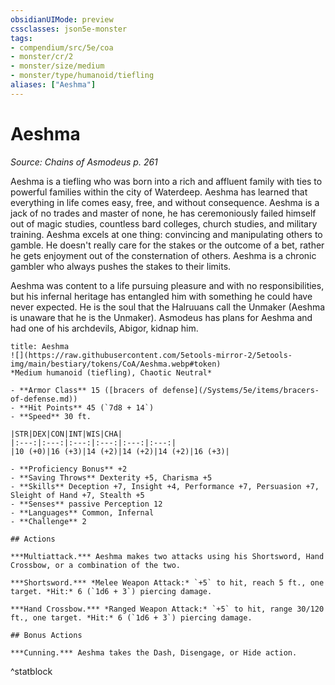 ```yaml
---
obsidianUIMode: preview
cssclasses: json5e-monster
tags:
- compendium/src/5e/coa
- monster/cr/2
- monster/size/medium
- monster/type/humanoid/tiefling
aliases: ["Aeshma"]
---
```

# Aeshma
*Source: Chains of Asmodeus p. 261*  

Aeshma is a tiefling who was born into a rich and affluent family with ties to powerful families within the city of Waterdeep. Aeshma has learned that everything in life comes easy, free, and without consequence. Aeshma is a jack of no trades and master of none, he has ceremoniously failed himself out of magic studies, countless bard colleges, church studies, and military training. Aeshma excels at one thing: convincing and manipulating others to gamble. He doesn't really care for the stakes or the outcome of a bet, rather he gets enjoyment out of the consternation of others. Aeshma is a chronic gambler who always pushes the stakes to their limits.

Aeshma was content to a life pursuing pleasure and with no responsibilities, but his infernal heritage has entangled him with something he could have never expected. He is the soul that the Halruuans call the Unmaker (Aeshma is unaware that he is the Unmaker). Asmodeus has plans for Aeshma and had one of his archdevils, Abigor, kidnap him.

```ad-statblock
title: Aeshma
![](https://raw.githubusercontent.com/5etools-mirror-2/5etools-img/main/bestiary/tokens/CoA/Aeshma.webp#token)
*Medium humanoid (tiefling), Chaotic Neutral*

- **Armor Class** 15 ([bracers of defense](/Systems/5e/items/bracers-of-defense.md))
- **Hit Points** 45 (`7d8 + 14`)
- **Speed** 30 ft.

|STR|DEX|CON|INT|WIS|CHA|
|:---:|:---:|:---:|:---:|:---:|:---:|
|10 (+0)|16 (+3)|14 (+2)|14 (+2)|14 (+2)|16 (+3)|

- **Proficiency Bonus** +2
- **Saving Throws** Dexterity +5, Charisma +5
- **Skills** Deception +7, Insight +4, Performance +7, Persuasion +7, Sleight of Hand +7, Stealth +5
- **Senses** passive Perception 12
- **Languages** Common, Infernal
- **Challenge** 2

## Actions

***Multiattack.*** Aeshma makes two attacks using his Shortsword, Hand Crossbow, or a combination of the two.

***Shortsword.*** *Melee Weapon Attack:* `+5` to hit, reach 5 ft., one target. *Hit:* 6 (`1d6 + 3`) piercing damage.

***Hand Crossbow.*** *Ranged Weapon Attack:* `+5` to hit, range 30/120 ft., one target. *Hit:* 6 (`1d6 + 3`) piercing damage.

## Bonus Actions

***Cunning.*** Aeshma takes the Dash, Disengage, or Hide action.
```
^statblock